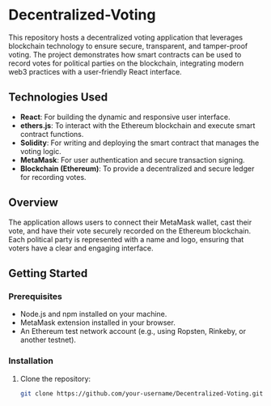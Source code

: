 # Decentralized-Voting

This repository hosts a decentralized voting application that leverages blockchain technology to ensure secure, transparent, and tamper-proof voting. The project demonstrates how smart contracts can be used to record votes for political parties on the blockchain, integrating modern web3 practices with a user-friendly React interface.

## Technologies Used

- **React**: For building the dynamic and responsive user interface.
- **ethers.js**: To interact with the Ethereum blockchain and execute smart contract functions.
- **Solidity**: For writing and deploying the smart contract that manages the voting logic.
- **MetaMask**: For user authentication and secure transaction signing.
- **Blockchain (Ethereum)**: To provide a decentralized and secure ledger for recording votes.

## Overview

The application allows users to connect their MetaMask wallet, cast their vote, and have their vote securely recorded on the Ethereum blockchain. Each political party is represented with a name and logo, ensuring that voters have a clear and engaging interface.

## Getting Started

### Prerequisites
- Node.js and npm installed on your machine.
- MetaMask extension installed in your browser.
- An Ethereum test network account (e.g., using Ropsten, Rinkeby, or another testnet).

### Installation

1. Clone the repository:
   ```bash
   git clone https://github.com/your-username/Decentralized-Voting.git
